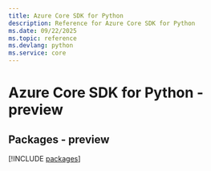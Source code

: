 ```yaml
---
title: Azure Core SDK for Python
description: Reference for Azure Core SDK for Python
ms.date: 09/22/2025
ms.topic: reference
ms.devlang: python
ms.service: core
---
```

# Azure Core SDK for Python - preview
## Packages - preview
[!INCLUDE [packages](core-index.md)]